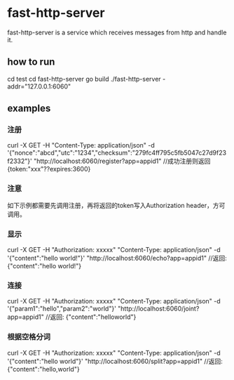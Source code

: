 
# fast-http-server
fast-http-server is a service which receives messages from http and handle it.

## how to run
cd test
cd fast-http-server
go build
./fast-http-server -addr="127.0.0.1:6060"


## examples
### 注册
curl -X GET -H "Content-Type: application/json" -d '{"nonce":"abcd","utc":"1234","checksum":"279fc4ff795c5fb5047c27d9f23f2332"}' "http://localhost:6060/register?app=appid1"
//成功注册则返回 {token:"xxx"??expires:3600}
### 注意
如下示例都需要先调用注册，再将返回的token写入Authorization header，方可调用。
### 显示
curl -X GET -H "Authorization: xxxxx" "Content-Type: application/json" -d '{"content":"hello world!"}' "http://localhost:6060/echo?app=appid1"
//返回: {"content":"hello world!"}
### 连接
curl -X GET -H "Authorization: xxxxx" "Content-Type: application/json" -d '{"param1":"hello","param2":"world"}' "http://localhost:6060/joint?app=appid1"
//返回: {"content":"helloworld"}
### 根据空格分词
curl -X GET -H "Authorization: xxxxx" "Content-Type: application/json" -d '{"content":"hello world"}' "http://localhost:6060/split?app=appid1"
//返回: {"content":"hello,world"}
